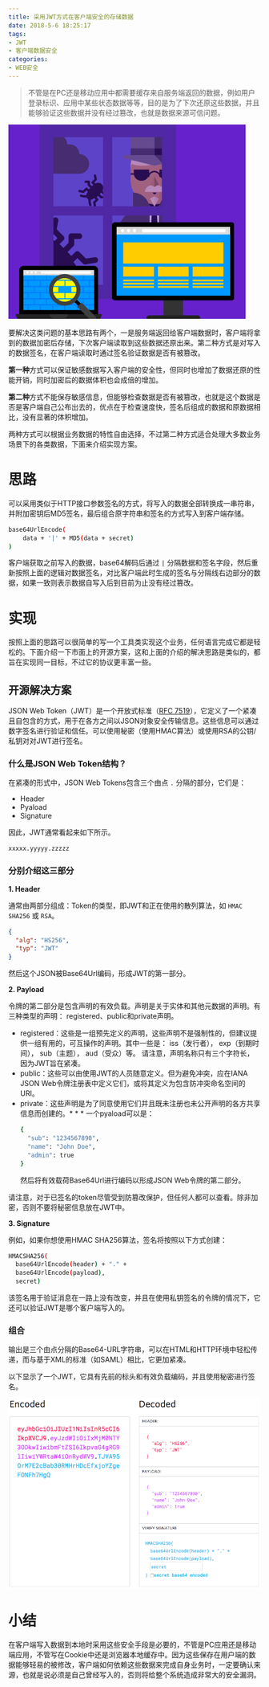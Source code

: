 ```yaml
---
title: 采用JWT方式在客户端安全的存储数据
date: 2018-5-6 18:25:17
tags:
- JWT
- 客户端数据安全
categories:
- WEB安全
---
```


> 不管是在PC还是移动应用中都需要缓存来自服务端返回的数据，例如用户登录标识、应用中某些状态数据等等，目的是为了下次还原这些数据，并且能够验证这些数据并没有经过篡改，也就是数据来源可信问题。

![](/images/client-security.jpg)

要解决这类问题的基本思路有两个，一是服务端返回给客户端数据时，客户端将拿到的数据加密后存储，下次客户端读取到这些数据还原出来。第二种方式是对写入的数据签名，在客户端读取时通过签名验证数据是否有被篡改。

<!-- more -->
**第一种**方式可以保证敏感数据写入客户端的安全性，但同时也增加了数据还原的性能开销，同时加密后的数据体积也会成倍的增加。

**第二种**方式不能保存敏感信息，但能够检查数据是否有被篡改，也就是这个数据是否是客户端自己公布出去的，优点在于检查速度快，签名后组成的数据和原数据相比，没有显著的体积增加。

两种方式可以根据业务数据的特性自由选择，不过第二种方式适合处理大多数业务场景下的各类数据，下面来介绍实现方案。

# 思路

可以采用类似于HTTP接口参数签名的方式，将写入的数据全部转换成一串符串，并附加密钥后MD5签名，最后组合原字符串和签名的方式写入到客户端存储。

```bash
base64UrlEncode(
    data + '|' + MD5(data + secret)
)
```

客户端获取之前写入的数据，base64解码后通过  `|`  分隔数据和签名字段，然后重新按照上面的逻辑对数据签名，对比客户端此时生成的签名与分隔线右边部分的数据，如果一致则表示数据自写入后到目前为止没有经过篡改。

# 实现

按照上面的思路可以很简单的写一个工具类实现这个业务，任何语言完成它都是轻松的。下面介绍一下市面上的开源方案，这和上面的介绍的解决思路是类似的，都旨在实现同一目标，不过它的协议更丰富一些。

## 开源解决方案

JSON Web Token（JWT）是一个开放式标准（<a href="https://tools.ietf.org/html/rfc7519" title="RFC 7519">RFC 7519</a>），它定义了一个紧凑且自包含的方式，用于在各方之间以JSON对象安全传输信息。这些信息可以通过数字签名进行验证和信任。可以使用秘密（使用HMAC算法）或使用RSA的公钥/私钥对对JWT进行签名。

### 什么是JSON Web Token结构？

在紧凑的形式中，JSON Web Tokens包含三个由点 `.` 分隔的部分，它们是：

* Header
* Pyaload
* Signature

因此，JWT通常看起来如下所示。

```bash
xxxxx.yyyyy.zzzzz
```

### 分别介绍这三部分

**1. Header**

通常由两部分组成：Token的类型，即JWT和正在使用的散列算法，如 `HMAC SHA256` 或 `RSA`。

```json
{
  "alg": "HS256",
  "typ": "JWT"
}
```

然后这个JSON被Base64Url编码，形成JWT的第一部分。

**2. Payload**

令牌的第二部分是包含声明的有效负载。声明是关于实体和其他元数据的声明。有三种类型的声明： registered、public和private声明。

* registered：这些是一组预先定义的声明，这些声明不是强制性的，但建议提供一组有用的，可互操作的声明。其中一些是： iss（发行者）， exp（到期时间）， sub（主题）， aud（受众）等。
    请注意，声明名称只有三个字符长，因为JWT旨在紧凑。
* public：这些可以由使用JWT的人员随意定义。但为避免冲突，应在IANA JSON Web令牌注册表中定义它们，或将其定义为包含防冲突命名空间的URI。
* private：这些声明是为了同意使用它们并且既未注册也未公开声明的各方共享信息而创建的。* * * 一个pyaload可以是：
    ```bash
    {
      "sub": "1234567890",
      "name": "John Doe",
      "admin": true
    }
    ```
    然后将有效载荷Base64Url进行编码以形成JSON Web令牌的第二部分。

请注意，对于已签名的token尽管受到防篡改保护，但任何人都可以查看。除非加密，否则不要将秘密信息放在JWT中。

**3. Signature**

例如，如果你想使用HMAC SHA256算法，签名将按照以下方式创建：

```bash
HMACSHA256(
  base64UrlEncode(header) + "." +
  base64UrlEncode(payload),
  secret)
```

该签名用于验证消息在一路上没有改变，并且在使用私钥签名的令牌的情况下，它还可以验证JWT是哪个客户端写入的。

### 组合

输出是三个由点分隔的Base64-URL字符串，可以在HTML和HTTP环境中轻松传递，而与基于XML的标准（如SAML）相比，它更加紧凑。

以下显示了一个JWT，它具有先前的标头和有效负载编码，并且使用秘密进行签名。

![](/images/legacy-app-auth-5.png)

# 小结

在客户端写入数据到本地时采用这些安全手段是必要的，不管是PC应用还是移动端应用，不管写在Cookie中还是浏览器本地缓存中。因为这些保存在用户端的数据能够轻易的被修改，客户端如何依赖这些数据来完成自身业务时，一定要确认来源，也就是说必须是自己曾经写入的，否则将给整个系统造成非常大的安全漏洞。
